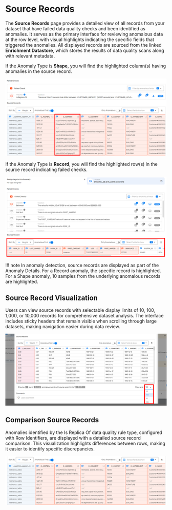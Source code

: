 # Source Records

The **Source Records** page provides a detailed view of all records from your dataset that have failed data quality checks and been identified as anomalies. It serves as the primary interface for reviewing anomalous data at the row level, with visual highlights indicating the specific fields that triggered the anomalies. All displayed records are sourced from the linked **Enrichment Datastore**, which stores the results of data quality scans along with relevant metadata.

If the Anomaly Type is **Shape**, you will find the highlighted column(s) having anomalies in the source record.

![source-record](../assets/datastores/source-records/source-record.png)

If the Anomaly Type is **Record**, you will find the highlighted row(s) in the source record indicating failed checks. 

![record](../assets/datastores/source-records/record.png)

!!! note 
    In anomaly detection, source records are displayed as part of the Anomaly Details. For a Record anomaly, the specific record is highlighted. For a Shape anomaly, 10 samples from the underlying anomalous records are highlighted.

## Source Record Visualization

Users can view source records with selectable display limits of 10, 100, 1,000, or 10,000 records for comprehensive dataset analysis. The interface includes sticky headers that remain visible when scrolling through large datasets, making navigation easier during data review.

![record](../assets/datastores/source-records/visualization.png)

## Comparison Source Records

Anomalies identified by the Is Replica Of data quality rule type, configured with Row Identifiers, are displayed with a detailed source record comparison. This visualization highlights differences between rows, making it easier to identify specific discrepancies.

![is-replica](../assets/datastores/source-records/is-replica.png)
